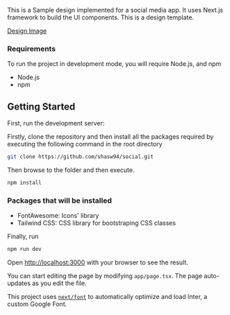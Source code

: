 This is a Sample design implemented for a social media app. It uses Next.js framework to build the UI components. This is a design template.

[Design Image](https://drive.google.com/file/d/1xQhvv3Qjqpk8fiycD5u0YdjPzCQnWJdJ/view)
### Requirements

To run the project in development mode, you will require Node.js, and npm
- Node.js
- npm

## Getting Started

First, run the development server:

Firstly, clone the repository and then install all the packages required by executing the following command in the root directory

```bash
git clone https://github.com/shasw94/social.git
```

Then browse to the folder and then execute.

```bash
npm install
```

### Packages that will be installed
- FontAwesome: Icons' library
- Tailwind CSS: CSS library for bootstraping CSS classes 

Finally, run

```bash
npm run dev
```

Open [http://localhost:3000](http://localhost:3000) with your browser to see the result.

You can start editing the page by modifying `app/page.tsx`. The page auto-updates as you edit the file.

This project uses [`next/font`](https://nextjs.org/docs/basic-features/font-optimization) to automatically optimize and load Inter, a custom Google Font.


